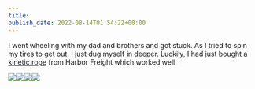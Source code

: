 ```yaml
---
title: 
publish_date: 2022-08-14T01:54:22+00:00
---
```


I went wheeling with my dad and brothers and got stuck. As I tried to spin my tires to get out, I just dug myself in deeper. Luckily, I had just bought a [kinetic rope](https://www.harborfreight.com/10000-lb-capacity-3-in-x-30-ft-recovery-snatch-strap-58139.html) from Harbor Freight which worked well.

![](https://lukebouch-com.s3.us-west-004.backblazeb2.com/114/e7340076-b330-4c63-8a82-9a8b35c1cccf.jpg)![](https://lukebouch-com.s3.us-west-004.backblazeb2.com/115/975941e6-23ca-46e5-97ac-cbb545daa648.jpg)![](https://lukebouch-com.s3.us-west-004.backblazeb2.com/116/c72494fc-f920-4977-bc66-0a75e9c1c64b.jpg)![](https://lukebouch-com.s3.us-west-004.backblazeb2.com/117/adf4cba6-fdc6-4536-ad61-90b970cc5601.jpg)

